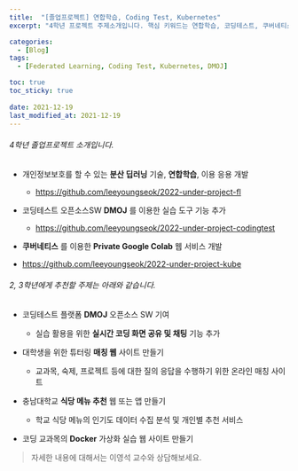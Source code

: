 ```yaml
---
title:  "[졸업프로젝트] 연합학습, Coding Test, Kubernetes"
excerpt: "4학년 프로젝트 주제소개입니다. 핵심 키워드는 연합학습, 코딩테스트, 쿠버네티스입니다. "

categories:
  - [Blog]
tags:
  - [Federated Learning, Coding Test, Kubernetes, DMOJ]

toc: true
toc_sticky: true
 
date: 2021-12-19
last_modified_at: 2021-12-19
---
```


###### 4학년 졸업프로젝트 소개입니다. 

* 개인정보보호를 할 수 있는 __분산 딥러닝__ 기술, __연합학습__, 이용 응용 개발
  - <https://github.com/leeyoungseok/2022-under-project-fl>

* 코딩테스트 오픈소스SW __DMOJ__ 를 이용한 실습 도구 기능 추가
  - <https://github.com/leeyoungseok/2022-under-project-codingtest>

*  __쿠버네티스__ 를 이용한 __Private Google Colab__ 웹 서비스 개발
  - <https://github.com/leeyoungseok/2022-under-project-kube>


######  2, 3학년에게 추천할 주제는 아래와 같습니다. 

* 코딩테스트 플랫폼 __DMOJ__ 오픈소스 SW 기여
  - 실습 활용을 위한 __실시간 코딩 화면 공유 및 채팅__ 기능 추가

* 대학생을 위한 튜터링 __매칭 웹__ 사이트 만들기
  - 교과목, 숙제, 프로젝트 등에 대한 질의 응답을 수행하기 위한 온라인 매칭 사이트 

* 충남대학교 __식당 메뉴 추천__ 웹 또는 앱 만들기
  - 학교 식당 메뉴의 인기도 데이터 수집 분석 및 개인별 추천 서비스

* 코딩 교과목의 __Docker__ 가상화 실습 웹 사이트 만들기

> 자세한 내용에 대해서는 이영석 교수와 상담해보세요.